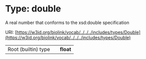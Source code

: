 
# Type: double


A real number that conforms to the xsd:double specification

URI: [https://w3id.org/biolink/vocab/../../../includes/types/Double](https://w3id.org/biolink/vocab/../../../includes/types/Double)

|  |  |  |
| --- | --- | --- |
| Root (builtin) type | | **float** |
